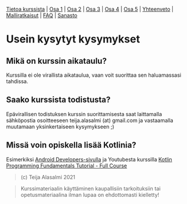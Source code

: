 [Tietoa kurssista](README.md) | [Osa 1](osa-1.md) | [Osa 2](osa-2.md) | [Osa 3](osa-3.md) | [Osa 4](osa-4.md) | [Osa 5](osa-5.md) | [Yhteenveto](yhteenveto.md) | [Malliratkaisut](malliratkaisut/malliratkaisut.md) | [FAQ](faq.md) | [Sanasto](sanasto.md)

# Usein kysytyt kysymykset

## Mikä on kurssin aikataulu?

Kurssilla ei ole virallista aikataulua, vaan voit suorittaa sen haluamassasi tahdissa.

## Saako kurssista todistusta?

Epävirallisen todistuksen kurssin suorittamisesta saat laittamalla sähköpostia osoitteeseen teija.alasalmi (at) gmail.com ja vastaamalla muutamaan yksinkertaiseen kysymykseen ;)

## Missä voin opiskella lisää Kotlinia?

Esimerkiksi [Android Developers-sivulla](https://developer.android.com/kotlin/campaign/learn) ja Youtubesta kurssilla [Kotlin Programming Fundamentals Tutorial - Full Course](https://www.youtube.com/watch?v=AeC4G-H-MQA)

> (c) Teija Alasalmi 2021

> Kurssimateriaalin käyttäminen kaupallisiin tarkoituksiin tai opetusmateriaalina ilman lupaa on ehdottomasti kielletty!